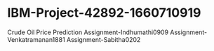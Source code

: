 # IBM-Project-42892-1660710919
Crude Oil Price Prediction
Assignment-Indhumathi0909
Assignment-Venkatramanan1881
Assignment-Sabitha0202
